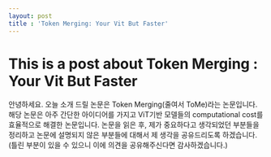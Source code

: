```yaml
---
layout: post
title : 'Token Merging: Your Vit But Faster'
---
```


This is a post about Token Merging : Your Vit But Faster
=========================================================
안녕하세요. 오늘 소개 드릴 논문은 Token Merging(줄여서 ToMe)라는 논문입니다. 해당 논문은 아주 간단한 아이디어를 가지고 ViT기반 모델들의 computational cost를 효율적으로 해결한 논문입니다. 논문을 읽은 후, 제가 중요하다고 생각되었던 부분들을 정리하고 논문에 설명되지 않은 부분들에 대해서 제 생각을 공유드리도록 하겠습니다. (틀린 부분이 있을 수 있으니 이에 의견을 공유해주신다면 감사하겠습니다.)